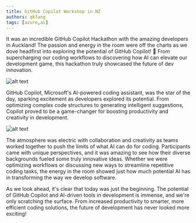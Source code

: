 ```yaml
---
title: GitHub Copilot Workshop in NZ
authors: qkfang
tags: [azure,ai]
---
```


It was an incredible GitHub Copilot Hackathon with the amazing developers in Auckland! The passion and energy in the room were off the charts as we dove headfirst into exploring the potential of GitHub Copilot! 🚀 From supercharging our coding workflows to discovering how AI can elevate our development game, this hackathon truly showcased the future of dev innovation.

![alt text](/imgblog/github-copilot-logo.png)

GitHub Copilot, Microsoft's AI-powered coding assistant, was the star of the day, sparking excitement as developers explored its potential. From optimizing complex code structures to generating intelligent suggestions, Copilot proved to be a game-changer for boosting productivity and creativity in development.

![alt text](/imgblog/github-copilot-workshop-nz-present.png)

The atmosphere was electric with collaboration and creativity as teams worked together to push the limits of what AI can do for coding. Participants came with unique perspectives, and it was amazing to see how their diverse backgrounds fueled some truly innovative ideas. Whether we were optimizing workflows or discussing new ways to streamline repetitive coding tasks, the energy in the room showed just how much potential AI has in transforming the way we develop software.

As we look ahead, it's clear that today was just the beginning. The potential of GitHub Copilot and AI-driven tools in development is immense, and we're only scratching the surface. From increased productivity to smarter, more efficient coding solutions, the future of development has never looked more exciting!

